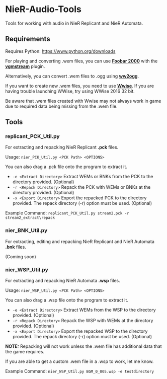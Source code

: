 # NieR-Audio-Tools
Tools for working with audio in NieR Replicant and NieR Automata.

## Requirements
Requires Python: https://www.python.org/downloads

For playing and converting .wem files, you can use **[Foobar 2000](https://www.foobar2000.org/download)** with the **[vgmstream](https://www.foobar2000.org/components/view/foo_input_vgmstream)** plugin.

Alternatively, you can convert .wem files to .ogg using **[ww2ogg](https://github.com/hcs64/ww2ogg)**.

If you want to create new .wem files, you need to use **[Wwise](https://www.audiokinetic.com/products/wwise/)**. If you are having trouble launching WWise, try using WWise 2016 32 bit.

Be aware that .wem files created with Wwise may not always work in game due to required data being missing from the .wem file.

## Tools
### replicant_PCK_Util.py
For extracting and repacking NieR Replicant **.pck** files.

Usage: `nier_PCK_Util.py <PCK Path> <OPTIONS>`

You can also drag a .pck file onto the program to extract it.
* `-e <Extract Directory>` Extract WEMs or BNKs from the PCK to the directory provided. (Optional)
* `-r <Repack Directory>` Repack the PCK with WEMs or BNKs at the directory provided. (Optional)
* `-x <Export Directory>` Export the repacked PCK to the directory provided. The repack directory (-r) option must be used. (Optional)

Example Command: `replicant_PCK_Util.py stream2.pck -r stream2_extract\repack`

### nier_BNK_Util.py
For extracting, editing and repacking NieR Replicant and NieR Automata **.bnk** files.

(Coming soon)

### nier_WSP_Util.py
For extracting and repacking NieR Automata **.wsp** files.

Usage: `nier_WSP_Util.py <PCK Path> <OPTIONS>`

You can also drag a .wsp file onto the program to extract it.
* `-e <Extract Directory>` Extract WEMs from the WSP to the directory provided. (Optional)
* `-r <Repack Directory>` Repack the WSP with WEMs at the directory provided. (Optional)
* `-x <Export Directory>` Export the repacked WSP to the directory provided. The repack directory (-r) option must be used. (Optional)

**NOTE:** Repacking will not work unless the .wem file has additional data that the game requires.

If you are able to get a custom .wem file in a .wsp to work, let me know.

Example Command: `nier_WSP_Util.py BGM_0_005.wsp -e testdirectory`